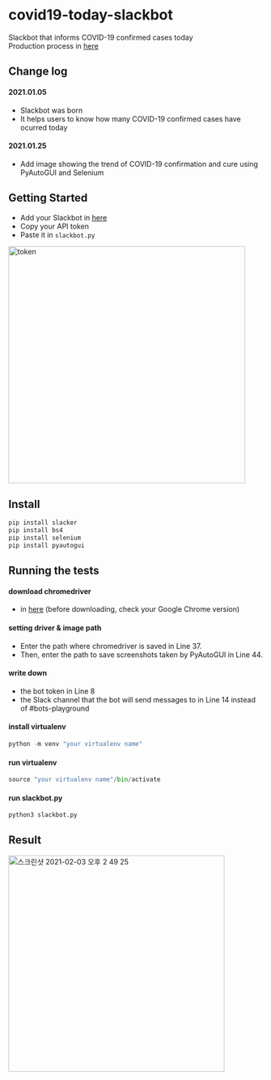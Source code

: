 # covid19-today-slackbot

Slackbot that informs COVID-19 confirmed cases today<br>
Production process in [here](https://steadily-worked.tistory.com/category/Slackbot)

## Change log

#### 2021.01.05
- Slackbot was born
- It helps users to know how many COVID-19 confirmed cases have ocurred today

#### 2021.01.25
- Add image showing the trend of COVID-19 confirmation and cure using PyAutoGUI and Selenium

## Getting Started

- Add your Slackbot in [here](https://api.slack.com/apps)
- Copy your API token
- Paste it in `slackbot.py`
<img width="468" alt="token" src="https://user-images.githubusercontent.com/61453718/106829691-fe8f4e00-66cf-11eb-9dfc-d3c2b6f6830d.png">

## Install

```python
pip install slacker
pip install bs4
pip install selenium
pip install pyautogui
```

## Running the tests

#### download chromedriver
- in [here](https://chromedriver.chromium.org/downloads) (before downloading, check your Google Chrome version)

#### setting driver & image path
- Enter the path where chromedriver is saved in Line 37.
- Then, enter the path to save screenshots taken by PyAutoGUI in Line 44.

#### write down
- the bot token in Line 8
- the Slack channel that the bot will send messages to in Line 14 instead of #bots-playground

#### install virtualenv
```Python
python -m venv "your virtualenv name"
```

#### run virtualenv
```Python
source "your virtualenv name"/bin/activate
```

#### run slackbot.py
```Python
python3 slackbot.py
```

## Result

<img width="427" alt="스크린샷 2021-02-03 오후 2 49 25" src="https://user-images.githubusercontent.com/61453718/106831094-a3ab2600-66d2-11eb-9b4e-32975cff0ba9.png">
